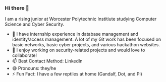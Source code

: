 ### Hi there 👋

I am a rising junior at Worcester Polytechnic Institiute studying Computer Science and Cyber Security. 


- 🌱 I have internship experience in database management and identity/access management. A lot of my Git work has been focused on basic networks, basic cyber projects, and various hackathon websites.
- 👯 I enjoy working on security-related projects and would love to collaborate!
- 📫 Best Contact Method: LinkedIn
- 😄 Pronouns: they/he
- ⚡ Fun Fact: I have a few reptiles at home (Gandalf, Dot, and Pi)
